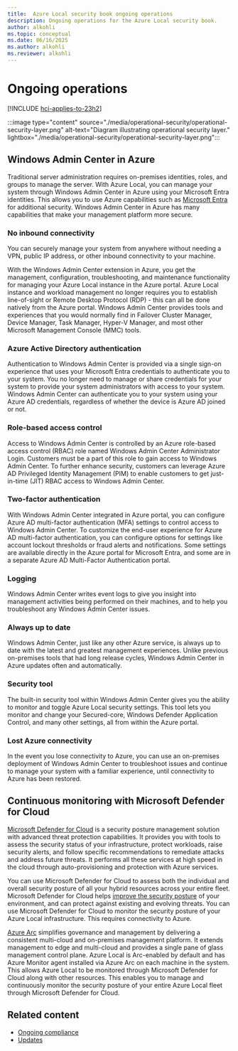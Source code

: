 ```yaml
---
title:  Azure Local security book ongoing operations
description: Ongoing operations for the Azure Local security book.
author: alkohli
ms.topic: conceptual
ms.date: 06/16/2025
ms.author: alkohli
ms.reviewer: alkohli
---
```


# Ongoing operations

[!INCLUDE [hci-applies-to-23h2](../includes/hci-applies-to-23h2.md)]

:::image type="content" source="./media/operational-security/operational-security-layer.png" alt-text="Diagram illustrating operational security layer." lightbox="./media/operational-security/operational-security-layer.png":::

## Windows Admin Center in Azure

Traditional server administration requires on-premises identities, roles, and groups to manage the server. With Azure Local, you can manage your system through Windows Admin Center in Azure using your Microsoft Entra identities. This allows you to use Azure capabilities such as [Microsoft Entra](https://www.microsoft.com/security/business/microsoft-entra) for additional security. Windows Admin Center in Azure has many capabilities that make your management platform more secure.

### No inbound connectivity

You can securely manage your system from anywhere without needing a VPN, public IP address, or other inbound connectivity to your machine. 

With the Windows Admin Center extension in Azure, you get the management, configuration, troubleshooting, and maintenance functionality for managing your Azure Local instance in the Azure portal. Azure Local instance and workload management no longer requires you to establish line-of-sight or Remote Desktop Protocol (RDP) - this can all be done natively from the Azure portal. Windows Admin Center provides tools and experiences that you would normally find in Failover Cluster Manager, Device Manager, Task Manager, Hyper-V Manager, and most other Microsoft Management Console (MMC) tools.

### Azure Active Directory authentication

Authentication to Windows Admin Center is provided via a single sign-on experience that uses your Microsoft Entra credentials to authenticate you to your system. You no longer need to manage or share credentials for your system to provide your system administrators with access to your system. Windows Admin Center can authenticate you to your system using your Azure AD credentials, regardless of whether the device is Azure AD joined or not.

### Role-based access control

Access to Windows Admin Center is controlled by an Azure role-based access control (RBAC) role named Windows Admin Center Administrator Login. Customers must be a part of this role to gain access to Windows Admin Center. To further enhance security, customers can leverage Azure AD Privileged Identity Management (PIM) to enable customers to get just-in-time (JIT) RBAC access to Windows Admin Center. 

### Two-factor authentication

With Windows Admin Center integrated in Azure portal, you can configure Azure AD multi-factor authentication (MFA) settings to control access to Windows Admin Center. To customize the end-user experience for Azure AD multi-factor authentication, you can configure options for settings like account lockout thresholds or fraud alerts and notifications. Some settings are available directly in the Azure portal for Microsoft Entra, and some are in a separate Azure AD Multi-Factor Authentication portal. 

### Logging

Windows Admin Center writes event logs to give you insight into management activities being performed on their machines, and to help you troubleshoot any Windows Admin Center issues.

### Always up to date

Windows Admin Center, just like any other Azure service, is always up to date with the latest and greatest management experiences. Unlike previous on-premises tools that had long release cycles, Windows Admin Center in Azure updates often and automatically.

### Security tool

The built-in security tool within Windows Admin Center gives you the ability to monitor and toggle Azure Local security settings. This tool lets you monitor and change your Secured-core, Windows Defender Application Control, and many other settings, all from within the Azure portal.

### Lost Azure connectivity

In the event you lose connectivity to Azure, you can use an on-premises deployment of Windows Admin Center to troubleshoot issues and continue to manage your system with a familiar experience, until connectivity to Azure has been restored.

## Continuous monitoring with Microsoft Defender for Cloud

[Microsoft Defender for Cloud](https://azure.microsoft.com/products/defender-for-cloud/) is a security posture management solution with advanced threat protection capabilities. It provides you with tools to assess the security status of your infrastructure, protect workloads, raise security alerts, and follow specific recommendations to remediate attacks and address future threats. It performs all these services at high speed in the cloud through auto-provisioning and protection with Azure services.

You can use Microsoft Defender for Cloud to assess both the individual and overall security posture of all your hybrid resources across your entire fleet. Microsoft Defender for Cloud helps [improve the security posture](/azure/defender-for-cloud/defender-for-cloud-introduction#improve-your-security-posture) of your environment, and can protect against existing and evolving threats. You can use Microsoft Defender for Cloud to monitor the security posture of your Azure Local infrastructure. This requires connectivity to Azure.

[Azure Arc](https://azure.microsoft.com/products/azure-arc/) simplifies governance and management by delivering a consistent multi-cloud and on-premises management platform. 
It extends management to edge and multi-cloud and provides a single pane of glass management control plane. Azure Local is Arc-enabled by default and has Azure Monitor agent installed via Azure Arc on each machine in the system. This allows Azure Local to be monitored through Microsoft Defender for Cloud along with other resources. This enables you to manage and continuously monitor the security posture of your entire Azure Local fleet through Microsoft Defender for Cloud. 
 

## Related content

- [Ongoing compliance](operational-security-compliance.md)
- [Updates](operational-security-updates.md)
